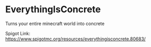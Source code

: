 # EverythingIsConcrete
Turns your entire minecraft world into concrete 

Spigot Link: https://www.spigotmc.org/resources/everythingisconcrete.80683/
